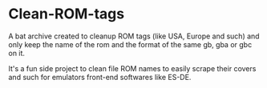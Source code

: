 # Clean-ROM-tags
A bat archive created to cleanup ROM tags (like USA, Europe and such) and only keep the name of the rom and the format of the same gb, gba or gbc on it.

It's a fun side project to clean file ROM names to easily scrape their covers and such for emulators front-end softwares like ES-DE.
